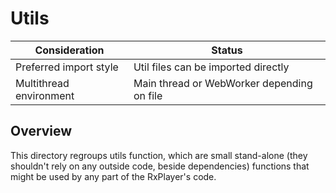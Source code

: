 # Utils

| Consideration           | Status                                     |
| ----------------------- | ------------------------------------------ |
| Preferred import style  | Util files can be imported directly        |
| Multithread environment | Main thread or WebWorker depending on file |

## Overview

This directory regroups utils function, which are small stand-alone (they shouldn't rely
on any outside code, beside dependencies) functions that might be used by any part of the
RxPlayer's code.
